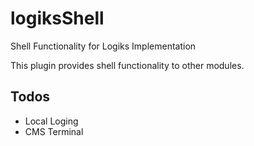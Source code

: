 # logiksShell

Shell Functionality for Logiks Implementation

This plugin provides shell functionality to other modules. 

## Todos
+ Local Loging
+ CMS Terminal

